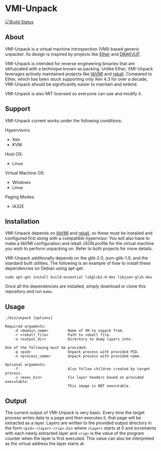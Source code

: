 # VMI-Unpack

[![Build Status](https://travis-ci.org/carter-yagemann/vmi-unpack.svg?branch=master)](https://travis-ci.org/carter-yagemann/vmi-unpack)

## About

VMI-Unpack is a virtual machine introspection (VMI) based generic unpacker. Its
design is inspired by projects like [Ether](http://ether.gtisc.gatech.edu/) and
[DRAKVUF](https://github.com/tklengyel/drakvuf).

VMI-Unpack is intended for reverse engineering binaries that are obfuscated with
a technique known as packing. Unlike Ether, VMI-Unpack leverages actively
maintained projects like [libVMI](https://github.com/libvmi/libvmi) and
[rekall](https://github.com/google/rekall). Compared to Ether, which has been
stuck supporting only Xen 4.3 for over a decade, VMI-Unpack should be
significantly easier to maintain and extend.

VMI-Unpack is also MIT licensed so everyone can use and modify it.

## Support

VMI-Unpack current works under the following conditions:

Hypervisors:
* Xen
* KVM

Host OS:
* Linux

Virtual Machine OS:
* Windows
* Linux

Paging Modes:
* IA32E

## Installation

VMI-Unpack depends on [libVMI](https://github.com/libvmi/libvmi) and
[rekall](https://github.com/google/rekall), so these must be installed and
configured first along with a compatible hypervisor. You will also have to make
a libVMI configuration and rekall JSON profile for the virtual machine you wish
to perform unpacking on. Refer to both projects for more details.

VMI-Unpack additionally depends on the glib-2.0, json-glib-1.0, and the standard
built utilities. The following is an example of how to install these
dependencies on Debian using apt-get:

    sudo apt-get install build-essential libglib2.0-dev libjson-glib-dev

Once all the dependencies are installed, simply download or clone this
repository and run `make`.

## Usage

```
./bin/unpack [options]

Required arguments:
    -d <domain_name>         Name of VM to unpack from.
    -r <rekall_file>         Path to rekall file.
    -o <output_dir>          Directory to dump layers into.

One of the following must be provided:
    -p <pid>                 Unpack process with provided PID.
    -n <process_name>        Unpack process with provided name.

Optional arguments:
    -f                       Also follow children created by target process.
    -i <exec_bin>            Fix layer headers based on provided executable.
                             This image is NOT executable.
```

## Output

The current output of VMI-Unpack is very basic. Every time the target process
writes data to a page and then executes it, that page will be extracted as a
layer. Layers are written to the provided output directory in the form
`<pid>-<layer>-<rip>.bin` where `<layer>` starts at 0 and increments with each newly
extracted layer and `<rip>` is the value of the program counter when the layer
is first executed. This value can also be interpreted as the virtual address
the layer starts at.

